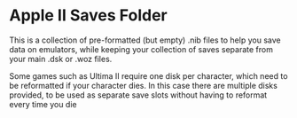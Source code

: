# Apple II Saves Folder

This is a collection of pre-formatted (but empty) .nib files to help you save data on emulators,
while keeping your collection of saves separate from your main .dsk or .woz files.

Some games such as Ultima II require one disk per character, which need to be reformatted if your character dies.
In this case there are multiple disks provided, to be used as separate save slots without having to reformat every time you die
